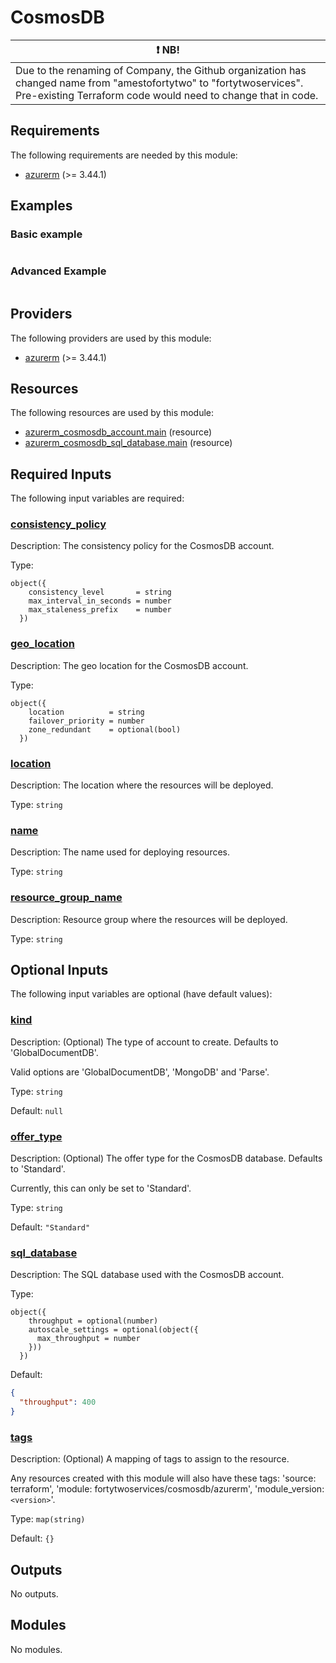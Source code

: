 <!-- BEGIN_TF_DOCS -->
# CosmosDB

| :exclamation:  NB! |
|---|
| Due to the renaming of Company, the Github organization has changed name from "amestofortytwo" to "fortytwoservices". Pre-existing Terraform code would need to change that in code. |

<!-- markdownlint-disable MD033 -->
## Requirements

The following requirements are needed by this module:

- <a name="requirement_azurerm"></a> [azurerm](#requirement\_azurerm) (>= 3.44.1)

## Examples

### Basic example

```hcl

```

### Advanced Example

```hcl

```

## Providers

The following providers are used by this module:

- <a name="provider_azurerm"></a> [azurerm](#provider\_azurerm) (>= 3.44.1)

## Resources

The following resources are used by this module:

- [azurerm_cosmosdb_account.main](https://registry.terraform.io/providers/hashicorp/azurerm/latest/docs/resources/cosmosdb_account) (resource)
- [azurerm_cosmosdb_sql_database.main](https://registry.terraform.io/providers/hashicorp/azurerm/latest/docs/resources/cosmosdb_sql_database) (resource)

<!-- markdownlint-disable MD013 -->
## Required Inputs

The following input variables are required:

### <a name="input_consistency_policy"></a> [consistency\_policy](#input\_consistency\_policy)

Description: The consistency policy for the CosmosDB account.

Type:

```hcl
object({
    consistency_level       = string
    max_interval_in_seconds = number
    max_staleness_prefix    = number
  })
```

### <a name="input_geo_location"></a> [geo\_location](#input\_geo\_location)

Description: The geo location for the CosmosDB account.

Type:

```hcl
object({
    location          = string
    failover_priority = number
    zone_redundant    = optional(bool)
  })
```

### <a name="input_location"></a> [location](#input\_location)

Description: The location where the resources will be deployed.

Type: `string`

### <a name="input_name"></a> [name](#input\_name)

Description: The name used for deploying resources.

Type: `string`

### <a name="input_resource_group_name"></a> [resource\_group\_name](#input\_resource\_group\_name)

Description: Resource group where the resources will be deployed.

Type: `string`

## Optional Inputs

The following input variables are optional (have default values):

### <a name="input_kind"></a> [kind](#input\_kind)

Description:   (Optional) The type of account to create. Defaults to 'GlobalDocumentDB'.  

  Valid options are 'GlobalDocumentDB', 'MongoDB' and 'Parse'.

Type: `string`

Default: `null`

### <a name="input_offer_type"></a> [offer\_type](#input\_offer\_type)

Description:   (Optional) The offer type for the CosmosDB database. Defaults to 'Standard'.  

  Currently, this can only be set to 'Standard'.

Type: `string`

Default: `"Standard"`

### <a name="input_sql_database"></a> [sql\_database](#input\_sql\_database)

Description: The SQL database used with the CosmosDB account.

Type:

```hcl
object({
    throughput = optional(number)
    autoscale_settings = optional(object({
      max_throughput = number
    }))
  })
```

Default:

```json
{
  "throughput": 400
}
```

### <a name="input_tags"></a> [tags](#input\_tags)

Description:   (Optional) A mapping of tags to assign to the resource.

  Any resources created with this module will also have these tags: 'source: terraform', 'module: fortytwoservices/cosmosdb/azurerm', 'module\_version: `<version>`'.

Type: `map(string)`

Default: `{}`

## Outputs

No outputs.

## Modules

No modules.

<!-- END_TF_DOCS -->